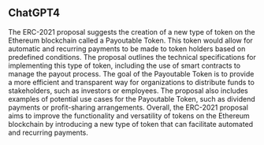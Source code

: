 ## ChatGPT4

The ERC-2021 proposal suggests the creation of a new type of token on the Ethereum blockchain called a Payoutable Token. This token would allow for automatic and recurring payments to be made to token holders based on predefined conditions. The proposal outlines the technical specifications for implementing this type of token, including the use of smart contracts to manage the payout process. The goal of the Payoutable Token is to provide a more efficient and transparent way for organizations to distribute funds to stakeholders, such as investors or employees. The proposal also includes examples of potential use cases for the Payoutable Token, such as dividend payments or profit-sharing arrangements. Overall, the ERC-2021 proposal aims to improve the functionality and versatility of tokens on the Ethereum blockchain by introducing a new type of token that can facilitate automated and recurring payments.
